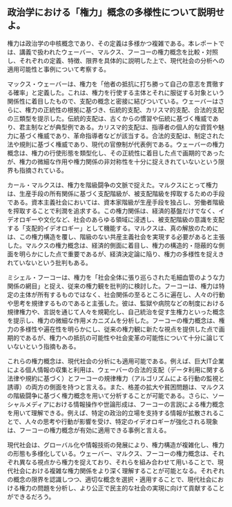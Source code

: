 ## 政治学における「権力」概念の多様性について説明せよ。

権力は政治学の中核概念であり、その定義は多様かつ複雑である。本レポートでは、講義で扱われたウェーバー、マルクス、フーコーの権力概念を比較・対照し、それぞれの定義、特徴、限界を具体的に説明した上で、現代社会の分析への適用可能性と事例について考察する。

マックス・ウェーバーは、権力を「他者の抵抗に打ち勝って自己の意志を貫徹する確率」と定義した。これは、権力を行使する主体とそれに服従する対象という関係性に着目したもので、支配の概念と密接に結びついている。ウェーバーはさらに、権力の正統性の根拠に基づき、伝統的支配、カリスマ的支配、合法的支配の三類型を提示した。伝統的支配は、古くからの慣習や伝統に基づく権威であり、君主制などが典型例である。カリスマ的支配は、指導者の個人的な資質や魅力に基づく権威であり、革命指導者などが該当する。合法的支配は、制定された法や規則に基づく権威であり、現代の官僚制が代表例である。ウェーバーの権力概念は、権力の行使形態を類型化し、その正統性に着目した点で画期的であったが、権力の微細な作用や権力関係の非対称性を十分に捉えきれていないという限界も指摘されている。

カール・マルクスは、権力を階級闘争の文脈で捉えた。マルクスにとって権力は、生産手段の所有関係に基づく支配階級が、被支配階級を搾取するための手段である。資本主義社会においては、資本家階級が生産手段を独占し、労働者階級を搾取することで利潤を追求する。この権力関係は、経済的基盤だけでなく、イデオロギーや文化など、社会のあらゆる領域に浸透し、被支配階級の意識を支配する「支配的イデオロギー」として機能する。マルクスは、真の解放のためには、この権力構造を覆し、階級のない共産主義社会を実現する必要があると主張した。マルクスの権力概念は、経済的側面に着目し、権力の構造的・隠蔽的な側面を明らかにした点で重要であるが、経済決定論に陥り、権力の多様性を捉えきれていないという批判もある。

ミシェル・フーコーは、権力を「社会全体に張り巡らされた毛細血管のような力関係の網目」と捉え、従来の権力観を批判的に検討した。フーコーは、権力は特定の主体が所有するものではなく、社会関係の至るところに遍在し、人々の行動や思考を規律するものであると主張した。彼は、監獄や病院などの制度における規律権力や、言説を通じて人々を規範化し、自己統治を促す生権力といった概念を提示し、権力の微細な作用メカニズムを分析した。フーコーの権力概念は、権力の多様性や遍在性を明らかにし、従来の権力観に新たな視点を提供した点で画期的であるが、権力への抵抗の可能性や社会変革の可能性について十分に論じていないという指摘もある。

これらの権力概念は、現代社会の分析にも適用可能である。例えば、巨大IT企業による個人情報の収集と利用は、ウェーバーの合法的支配（データ利用に関する法律や規約に基づく）とフーコーの規律権力（アルゴリズムによる行動の監視と誘導）の両方の側面を持つと言える。また、格差の拡大や貧困問題は、マルクスの階級闘争に基づく権力概念を用いて分析することが可能である。さらに、ソーシャルメディアにおける情報操作や世論形成は、フーコーの言説による権力概念を用いて理解できる。例えば、特定の政治的立場を支持する情報が拡散されることで、人々の思考や行動が影響を受け、特定のイデオロギーが強化される現象は、フーコーの権力概念が有効に適用できる事例と言える。

現代社会は、グローバル化や情報技術の発展により、権力構造が複雑化し、権力の形態も多様化している。ウェーバー、マルクス、フーコーの権力概念は、それぞれ異なる視点から権力を捉えており、それらを組み合わせて用いることで、現代社会における複雑な権力関係をより深く理解することが可能となる。それぞれの概念の限界を認識しつつ、適切な概念を選択・適用することで、現代社会における権力の問題を分析し、より公正で民主的な社会の実現に向けて貢献することができるだろう。
